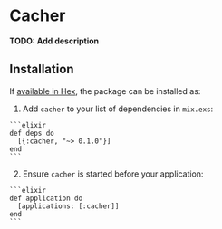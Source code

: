 # Cacher

**TODO: Add description**

## Installation

If [available in Hex](https://hex.pm/docs/publish), the package can be installed as:

  1. Add `cacher` to your list of dependencies in `mix.exs`:

    ```elixir
    def deps do
      [{:cacher, "~> 0.1.0"}]
    end
    ```

  2. Ensure `cacher` is started before your application:

    ```elixir
    def application do
      [applications: [:cacher]]
    end
    ```

